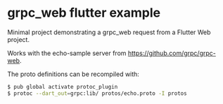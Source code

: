 # grpc_web flutter example

Minimal project demonstrating a grpc_web request from a Flutter Web project.

Works with the echo-sample server from https://github.com/grpc/grpc-web.

The proto definitions can be recompiled with:

```sh
$ pub global activate protoc_plugin
$ protoc --dart_out=grpc:lib/ protos/echo.proto -I protos
```
